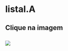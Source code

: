 # listaI.A
<h2>Clique na imagem<h2>
<a href="https://rafael-moratti.github.io/listaI.A/" target="_blank"><img src="https://user-images.githubusercontent.com/104304589/195998100-9e732e19-c984-4328-8b08-32dceacb0040.png" /></a>


